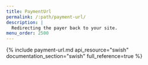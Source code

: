 ```yaml
---
title: PaymentUrl
permalink: /:path/payment-url/
description: |
  Redirecting the payer back to your site.
menu_order: 2500
---
```


{% include payment-url.md api_resource="swish" documentation_section="swish" full_reference=true %}
